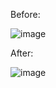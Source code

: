 Before:

![image](https://github.com/user-attachments/assets/1b50b43c-afd2-4ea3-bb7c-e34e671be0c5)

After:

![image](https://github.com/user-attachments/assets/96d05354-1dfb-4b1a-8f08-3052ec0b6a27)

